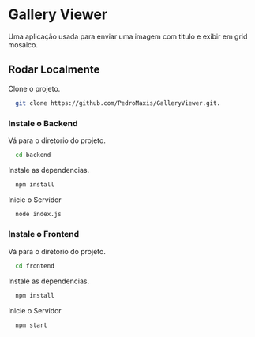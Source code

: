 
# Gallery Viewer

Uma aplicação usada para enviar uma imagem com titulo e exibir em grid mosaico.





## Rodar Localmente

Clone o projeto.

```bash
  git clone https://github.com/PedroMaxis/GalleryViewer.git.
```

### Instale o Backend

Vá para o diretorio do projeto.

```bash
  cd backend
```

Instale as dependencias.

```bash
  npm install
```

Inicie o Servidor

```bash
  node index.js
```
### Instale o Frontend
Vá para o diretorio do projeto.

```bash
  cd frontend
```

Instale as dependencias.

```bash
  npm install
```

Inicie o Servidor

```bash
  npm start
```
